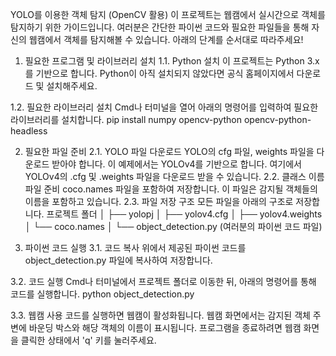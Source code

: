 YOLO를 이용한 객체 탐지 (OpenCV 활용)
이 프로젝트는 웹캠에서 실시간으로 객체를 탐지하기 위한 가이드입니다. 여러분은 간단한 파이썬 코드와 필요한 파일들을 통해 자신의 웹캠에서 객체를 탐지해볼 수 있습니다. 아래의 단계를 순서대로 따라주세요!

1. 필요한 프로그램 및 라이브러리 설치
1.1. Python 설치
이 프로젝트는 Python 3.x를 기반으로 합니다. Python이 아직 설치되지 않았다면 공식 홈페이지에서 다운로드 및 설치해주세요.

1.2. 필요한 라이브러리 설치
Cmd나 터미널을 열어 아래의 명령어를 입력하여 필요한 라이브러리를 설치합니다.
pip install numpy opencv-python opencv-python-headless

2. 필요한 파일 준비
2.1. YOLO 파일 다운로드
YOLO의 cfg 파일, weights 파일을 다운로드 받아야 합니다. 이 예제에서는 YOLOv4를 기반으로 합니다.
여기에서 YOLOv4의 .cfg 및 .weights 파일을 다운로드 받을 수 있습니다.
2.2. 클래스 이름 파일 준비
coco.names 파일을 포함하여 저장합니다. 이 파일은 감지될 객체들의 이름을 포함하고 있습니다.
2.3. 파일 저장 구조
모든 파일을 아래의 구조로 저장합니다.
프로젝트 폴더
│
├── yolopj
│   ├── yolov4.cfg
│   ├── yolov4.weights
│   └── coco.names
│
└── object_detection.py (여러분의 파이썬 코드 파일)

3. 파이썬 코드 실행
3.1. 코드 복사
위에서 제공된 파이썬 코드를 object_detection.py 파일에 복사하여 저장합니다.

3.2. 코드 실행
Cmd나 터미널에서 프로젝트 폴더로 이동한 뒤, 아래의 명령어를 통해 코드를 실행합니다.
python object_detection.py

3.3. 웹캠 사용
코드를 실행하면 웹캠이 활성화됩니다.
웹캠 화면에서는 감지된 객체 주변에 바운딩 박스와 해당 객체의 이름이 표시됩니다.
프로그램을 종료하려면 웹캠 화면을 클릭한 상태에서 'q' 키를 눌러주세요.
